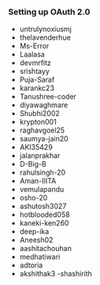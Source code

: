 ### Setting up OAuth 2.0

- untrulynoxiusmj
- thelavenderhue
- Ms-Error
- Laalasa
- devmrfitz
- srishtayy
- Puja-Saraf
- karankc23
- Tanushree-coder
- diyawaghmare
- Shubhi2002
- krypton001
- raghavgoel25
- saumya-jain20
- AKI35429
- jalanprakhar
- D-Big-B
- rahulsingh-20
- Aman-IIITA
- vemulapandu
- osho-20
- ashutosh3027
- hotblooded058
- kaneki-ken260
- deep-ika
- Aneesh02
- aashitachouhan
- medhatiwari
- adtoria
- akshithak3
-shashirith
